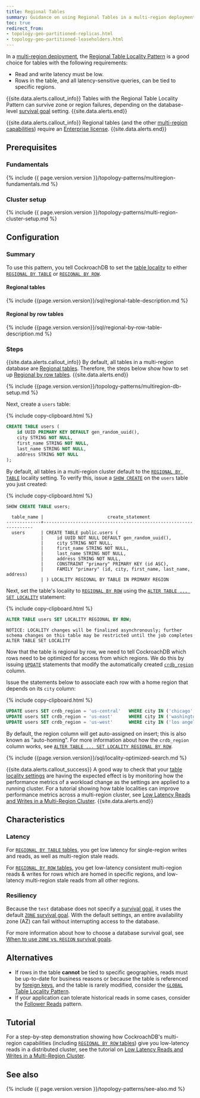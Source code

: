 ```yaml
---
title: Regional Tables
summary: Guidance on using Regional Tables in a multi-region deployment.
toc: true
redirect_from:
- topology-geo-partitioned-replicas.html
- topology-geo-partitioned-leaseholders.html
---
```


In a [multi-region deployment](multiregion-overview.html), the [Regional Table Locality Pattern](multiregion-overview.html#table-locality) is a good choice for tables with the following requirements:

- Read and write latency must be low.
- Rows in the table, and all latency-sensitive queries, can be tied to specific regions.

{{site.data.alerts.callout_info}}
Tables with the Regional Table Locality Pattern can survive zone or region failures, depending on the database-level [survival goal](multiregion-overview.html#survival-goals) setting.
{{site.data.alerts.end}}

{{site.data.alerts.callout_info}}
Regional tables (and the other [multi-region capabilities](multiregion-overview.html)) require an [Enterprise license](https://www.cockroachlabs.com/get-cockroachdb).
{{site.data.alerts.end}}

## Prerequisites

### Fundamentals

{% include {{ page.version.version }}/topology-patterns/multiregion-fundamentals.md %}

### Cluster setup

{% include {{ page.version.version }}/topology-patterns/multi-region-cluster-setup.md %}

## Configuration

### Summary

To use this pattern, you tell CockroachDB to set the [table locality](multiregion-overview.html#table-locality) to either [`REGIONAL BY TABLE`](#regional-tables) or [`REGIONAL BY ROW`](#regional-by-row-tables).

#### Regional tables

{% include {{page.version.version}}/sql/regional-table-description.md %}

#### Regional by row tables

{% include {{page.version.version}}/sql/regional-by-row-table-description.md %}

### Steps

{{site.data.alerts.callout_info}}
By default, all tables in a multi-region database are [Regional tables](#regional-tables).  Therefore, the steps below show how to set up [Regional by row tables](#regional-by-row-tables).
{{site.data.alerts.end}}

{% include {{page.version.version}}/topology-patterns/multiregion-db-setup.md %}

Next, create a `users` table:

{% include copy-clipboard.html %}
~~~ sql
CREATE TABLE users (
    id UUID PRIMARY KEY DEFAULT gen_random_uuid(),
    city STRING NOT NULL,
    first_name STRING NOT NULL,
    last_name STRING NOT NULL,
    address STRING NOT NULL
);
~~~

By default, all tables in a multi-region cluster default to the [`REGIONAL BY TABLE`](#regional-tables) locality setting.  To verify this, issue a [`SHOW CREATE`](show-create.html) on the `users` table you just created:

{% include copy-clipboard.html %}
~~~ sql
SHOW CREATE TABLE users;
~~~

~~~
  table_name |                        create_statement
-------------+------------------------------------------------------------------
  users      | CREATE TABLE public.users (
             |     id UUID NOT NULL DEFAULT gen_random_uuid(),
             |     city STRING NOT NULL,
             |     first_name STRING NOT NULL,
             |     last_name STRING NOT NULL,
             |     address STRING NOT NULL,
             |     CONSTRAINT "primary" PRIMARY KEY (id ASC),
             |     FAMILY "primary" (id, city, first_name, last_name, address)
             | ) LOCALITY REGIONAL BY TABLE IN PRIMARY REGION
~~~

Next, set the table's locality to [`REGIONAL BY ROW`](#regional-by-row-tables) using the [`ALTER TABLE ... SET LOCALITY`](set-locality.html) statement:

{% include copy-clipboard.html %}
~~~ sql
ALTER TABLE users SET LOCALITY REGIONAL BY ROW;
~~~

~~~
NOTICE: LOCALITY changes will be finalized asynchronously; further schema changes on this table may be restricted until the job completes
ALTER TABLE SET LOCALITY
~~~

Now that the table is regional by row, we need to tell CockroachDB which rows need to be optimized for access from which regions.  We do this by issuing [`UPDATE`](update.html) statements that modify the automatically created [`crdb_region`](set-locality.html#crdb_region) column.

Issue the statements below to associate each row with a home region that depends on its `city` column:

{% include copy-clipboard.html %}
~~~ sql
UPDATE users SET crdb_region = 'us-central'   WHERE city IN ('chicago', 'milwaukee', 'dallas');
UPDATE users SET crdb_region = 'us-east'      WHERE city IN ('washington dc', 'boston', 'new york');
UPDATE users SET crdb_region = 'us-west'      WHERE city IN ('los angeles', 'san francisco', 'seattle');
~~~

By default, the region column will get auto-assigned on insert; this is also known as "auto-homing".  For more information about how the `crdb_region` column works, see [`ALTER TABLE ... SET LOCALITY REGIONAL BY ROW`](set-locality.html#regional-by-row).

{% include {{page.version.version}}/sql/locality-optimized-search.md %}

{{site.data.alerts.callout_success}}
A good way to check that your [table locality settings](multiregion-overview.html#table-locality) are having the expected effect is by monitoring how the performance metrics of a workload change as the settings are applied to a running cluster.  For a tutorial showing how table localities can improve performance metrics across a multi-region cluster, see [Low Latency Reads and Writes in a Multi-Region Cluster](demo-low-latency-multi-region-deployment.html).
{{site.data.alerts.end}}

## Characteristics

### Latency

For [`REGIONAL BY TABLE` tables](#regional-tables), you get low latency for single-region writes and reads, as well as multi-region stale reads.

For [`REGIONAL BY ROW` tables](#regional-by-row-tables), you get low-latency consistent multi-region reads & writes for rows which are homed in specific regions, and low-latency multi-region stale reads from all other regions.

### Resiliency

Because the `test` database does not specify a [survival goal](multiregion-overview.html#survival-goals), it uses the default [`ZONE` survival goal](multiregion-overview.html#surviving-zone-failures).  With the default settings, an entire availability zone (AZ) can fail without interrupting access to the database.

For more information about how to choose a database survival goal, see [When to use `ZONE` vs. `REGION` survival goals](when-to-use-zone-vs-region-survival-goals.html).

## Alternatives

- If rows in the table **cannot** be tied to specific geographies, reads must be up-to-date for business reasons or because the table is referenced by [foreign keys](foreign-key.html), and the table is rarely modified, consider the [`GLOBAL` Table Locality Pattern](global-tables.html).
- If your application can tolerate historical reads in some cases, consider the [Follower Reads](topology-follower-reads.html) pattern.

## Tutorial

For a step-by-step demonstration showing how CockroachDB's multi-region capabilities (including [`REGIONAL BY ROW` tables](#regional-by-row-tables)) give you low-latency reads in a distributed cluster, see the tutorial on [Low Latency Reads and Writes in a Multi-Region Cluster](demo-low-latency-multi-region-deployment.html).

## See also

{% include {{ page.version.version }}/topology-patterns/see-also.md %}
